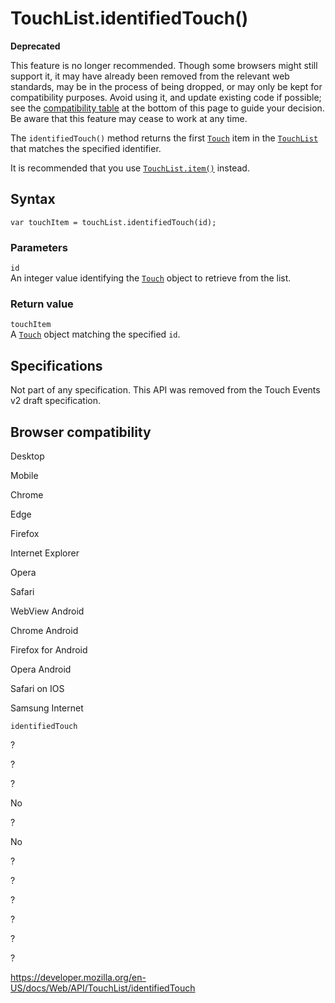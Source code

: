 TouchList.identifiedTouch()
===========================

**Deprecated**

This feature is no longer recommended. Though some browsers might still support it, it may have already been removed from the relevant web standards, may be in the process of being dropped, or may only be kept for compatibility purposes. Avoid using it, and update existing code if possible; see the [compatibility table](#browser_compatibility) at the bottom of this page to guide your decision. Be aware that this feature may cease to work at any time.

The `identifiedTouch()` method returns the first [`Touch`](../touch) item in the [`TouchList`](../touchlist) that matches the specified identifier.

It is recommended that you use [`TouchList.item()`](item) instead.

Syntax
------

    var touchItem = touchList.identifiedTouch(id);

### Parameters

`id`  
An integer value identifying the [`Touch`](../touch) object to retrieve from the list.

### Return value

`touchItem`  
A [`Touch`](../touch) object matching the specified `id`.

Specifications
--------------

Not part of any specification. This API was removed from the Touch Events v2 draft specification.

Browser compatibility
---------------------

Desktop

Mobile

Chrome

Edge

Firefox

Internet Explorer

Opera

Safari

WebView Android

Chrome Android

Firefox for Android

Opera Android

Safari on IOS

Samsung Internet

`identifiedTouch`

?

?

?

No

?

No

?

?

?

?

?

?

<a href="https://developer.mozilla.org/en-US/docs/Web/API/TouchList/identifiedTouch" class="_attribution-link">https://developer.mozilla.org/en-US/docs/Web/API/TouchList/identifiedTouch</a>

